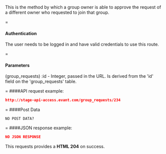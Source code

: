 <!-- --- title: PUT /group_requests/:id -->

This is the method by which a group owner is able to approve the request of a different owner who requested to join that group.

=
#### Authentication

The user needs to be logged in and have valid credentials to use this route.

=
#### Parameters

(group_requests) :id - Integer, passed in the URL. Is derived from the 'id' field on the 'group_requests' table.

=
####API request example:
```json
http://stage-api-access.evant.com/group_requests/234
```

=
####Post Data
```
NO POST DATA?
```

=
####JSON response example:

```json
NO JSON RESPONSE
```

This requests provides a <strong>HTML 204</strong> on success.